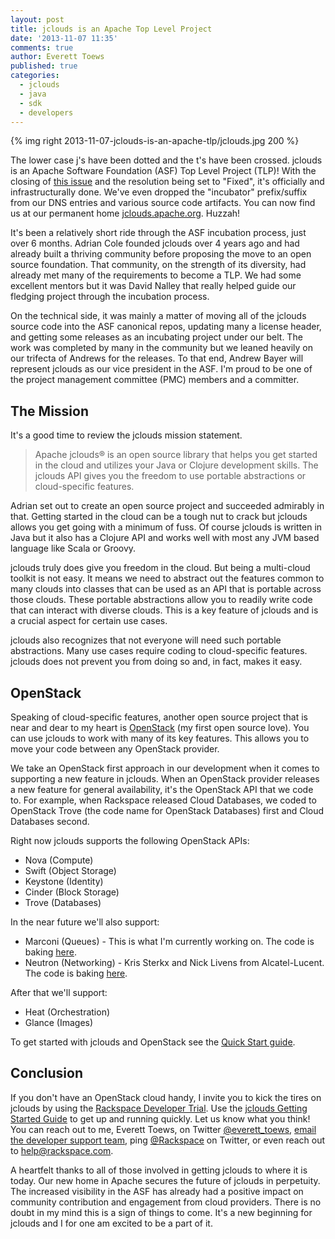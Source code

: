 ```yaml
---
layout: post
title: jclouds is an Apache Top Level Project
date: '2013-11-07 11:35'
comments: true
author: Everett Toews
published: true
categories:
  - jclouds
  - java
  - sdk
  - developers
---
```

{% img right 2013-11-07-jclouds-is-an-apache-tlp/jclouds.jpg 200 %}

The lower case j's have been dotted and the t's have been crossed. jclouds is an Apache Software Foundation (ASF) Top Level Project (TLP)! With the closing of [this issue](https://issues.apache.org/jira/browse/INFRA-6912) and the resolution being set to "Fixed", it's officially and infrastructurally done. We've even dropped the "incubator" prefix/suffix from our DNS entries and various source code artifacts. You can now find us at our permanent home [jclouds.apache.org](http://jclouds.apache.org/). Huzzah!

<!-- more -->

It's been a relatively short ride through the ASF incubation process, just over 6 months. Adrian Cole founded jclouds over 4 years ago and had already built a thriving community before proposing the move to an open source foundation. That community, on the strength of its diversity, had already met many of the requirements to become a TLP. We had some excellent mentors but it was David Nalley that really helped guide our fledging project through the incubation process.

On the technical side, it was mainly a matter of moving all of the jclouds source code into the ASF canonical repos, updating many a license header, and getting some releases as an incubating project under our belt. The work was completed by many in the community but we leaned heavily on our trifecta of Andrews for the releases. To that end, Andrew Bayer will represent jclouds as our vice president in the ASF. I'm proud to be one of the project management committee (PMC) members and a committer.

## The Mission

It's a good time to review the jclouds mission statement.

> Apache jclouds® is an open source library that helps you get started in the cloud and utilizes your Java or Clojure development skills. The jclouds API gives you the freedom to use portable abstractions or cloud-specific features.

Adrian set out to create an open source project and succeeded admirably in that. Getting started in the cloud can be a tough nut to crack but jclouds allows you get going with a minimum of fuss. Of course jclouds is written in Java but it also has a Clojure API and works well with most any JVM based language like Scala or Groovy.

jclouds truly does give you freedom in the cloud. But being a multi-cloud toolkit is not easy. It means we need to abstract out the features common to many clouds into classes that can be used as an API that is portable across those clouds. These portable abstractions allow you to readily write code that can interact with diverse clouds. This is a key feature of jclouds and is a crucial aspect for certain use cases.

jclouds also recognizes that not everyone will need such portable abstractions. Many use cases require coding to cloud-specific features. jclouds does not prevent you from doing so and, in fact, makes it easy.

## OpenStack

Speaking of cloud-specific features, another open source project that is near and dear to my heart is [OpenStack](http://www.openstack.org/) (my first open source love). You can use jclouds to work with many of its key features. This allows you to move your code between any OpenStack provider.

We take an OpenStack first approach in our development when it comes to supporting a new feature in jclouds. When an OpenStack provider releases a new feature for general availability, it's the OpenStack API that we code to. For example, when Rackspace released Cloud Databases, we coded to OpenStack Trove (the code name for OpenStack Databases) first and Cloud Databases second.

Right now jclouds supports the following OpenStack APIs:

*   Nova (Compute)
*   Swift (Object Storage)
*   Keystone (Identity)
*   Cinder (Block Storage)
*   Trove (Databases)

In the near future we'll also support:

*   Marconi (Queues) - This is what I'm currently working on. The code is baking [here](https://github.com/jclouds/jclouds-labs-openstack/tree/master/openstack-marconi).
*   Neutron (Networking) - Kris Sterkx and Nick Livens from Alcatel-Lucent. The code is baking [here](https://github.com/jclouds/jclouds-labs-openstack/tree/master/openstack-neutron).

After that we'll support:

*   Heat (Orchestration)
*   Glance (Images)

To get started with jclouds and OpenStack see the [Quick Start guide](http://jclouds.apache.org/guides/openstack/).

## Conclusion

If you don't have an OpenStack cloud handy, I invite you to kick the tires on jclouds by using the [Rackspace Developer Trial](https://developer.rackspace.com/devtrial/). Use the [jclouds Getting Started Guide](http://jclouds.apache.org/guides/rackspace/) to get up and running quickly. Let us know what you think! You can reach out to me, Everett Toews, on Twitter [@everett_toews](https://twitter.com/everett_toews), [email the developer support team](mailto:sdk-support@rackspace.com), ping [@Rackspace](https://twitter.com/Rackspace) on Twitter, or even reach out to [help@rackspace.com](mailto:help@rackspace.com).

A heartfelt thanks to all of those involved in getting jclouds to where it is today. Our new home in Apache secures the future of jclouds in perpetuity. The increased visibility in the ASF has already had a positive impact on community contribution and engagement from cloud providers. There is no doubt in my mind this is a sign of things to come. It's a new beginning for jclouds and I for one am excited to be a part of it.
